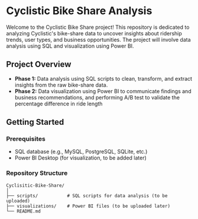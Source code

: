 # Cyclistic Bike Share Analysis

Welcome to the Cyclistic Bike Share project! This repository is dedicated to analyzing Cyclistic's bike-share data to uncover insights about ridership trends, user types, and business opportunities. The project will involve data analysis using SQL and visualization using Power BI.

## Project Overview

- **Phase 1:** Data analysis using SQL scripts to clean, transform, and extract insights from the raw bike-share data.
- **Phase 2:** Data visualization using Power BI to communicate findings and business recommendations, and performing A/B test to validate the percentage difference in ride length

## Getting Started

### Prerequisites

- SQL database (e.g., MySQL, PostgreSQL, SQLite, etc.)
- Power BI Desktop (for visualization, to be added later)

### Repository Structure

```
Cyclisitic-Bike-Share/
│
├── scripts/           # SQL scripts for data analysis (to be uploaded)
├── visualizations/    # Power BI files (to be uploaded later)
└── README.md
```

